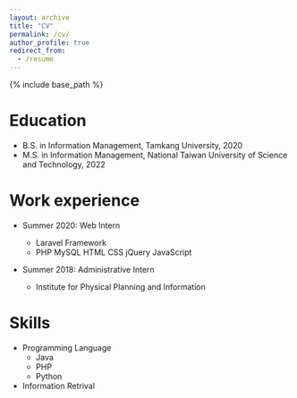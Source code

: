 ```yaml
---
layout: archive
title: "CV"
permalink: /cv/
author_profile: true
redirect_from:
  - /resume
---
```


{% include base_path %}

Education
======

* B.S. in Information Management, Tamkang University, 2020
* M.S. in Information Management, National Taiwan University of Science and Technology, 2022

Work experience
======
* Summer 2020: Web Intern
  * Laravel Framework
  * PHP MySQL HTML CSS jQuery JavaScript 

* Summer 2018: Administrative  Intern
  * Institute for Physical Planning and Information
  
Skills
======
* Programming Language
  * Java
  * PHP
  * Python
* Information Retrival

